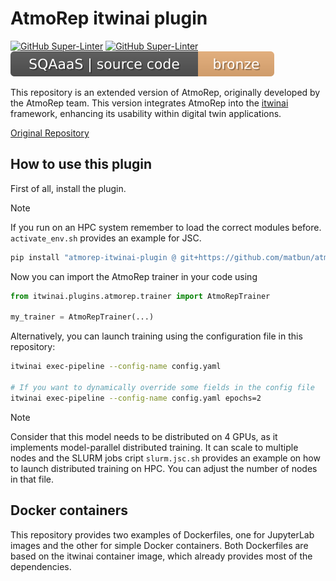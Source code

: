 # AtmoRep itwinai plugin

[![GitHub Super-Linter](https://github.com/matbun/atmorep-itwinai-plugin/actions/workflows/lint.yml/badge.svg)](https://github.com/marketplace/actions/super-linter)
[![GitHub Super-Linter](https://github.com/matbun/atmorep-itwinai-plugin/actions/workflows/check-links.yml/badge.svg)](https://github.com/marketplace/actions/markdown-link-check)
[![SQAaaS source code](https://github.com/EOSC-synergy/atmorep-itwinai-plugin.assess.sqaaas/raw/main/.badge/status_shields.svg)](https://sqaaas.eosc-synergy.eu/#/full-assessment/report/https://raw.githubusercontent.com/eosc-synergy/atmorep-itwinai-plugin.assess.sqaaas/main/.report/assessment_output.json)

This repository is an extended version of AtmoRep, originally developed
by the AtmoRep team. This version integrates AtmoRep into the [itwinai](https://github.com/interTwin-eu/itwinai)
framework, enhancing its usability within digital twin applications.

[Original Repository](https://github.com/clessig/atmorep)  

## How to use this plugin

First of all, install the plugin.

> [!NOTE]
> If you run on an HPC system remember to load the correct modules before.
> `activate_env.sh` provides an example for JSC.

```bash
pip install "atmorep-itwinai-plugin @ git+https://github.com/matbun/atmorep-itwinai-plugin"
```

Now you can import the AtmoRep trainer in your code using

```python
from itwinai.plugins.atmorep.trainer import AtmoRepTrainer

my_trainer = AtmoRepTrainer(...)
```

Alternatively, you can launch training using the configuration file in this repository:

```bash
itwinai exec-pipeline --config-name config.yaml

# If you want to dynamically override some fields in the config file
itwinai exec-pipeline --config-name config.yaml epochs=2
```

> [!NOTE]
> Consider that this model needs to be distributed on 4 GPUs, as it implements
> model-parallel distributed training. It can scale to multiple nodes and
> the SLURM jobs cript `slurm.jsc.sh` provides an example on how to launch
> distributed training on HPC. You can adjust the number of nodes in that file.

## Docker containers

This repository provides two examples of Dockerfiles, one for JupyterLab
images and the other for simple Docker containers. Both Dockerfiles
are based on the itwinai container image, which already provides most
of the dependencies.
